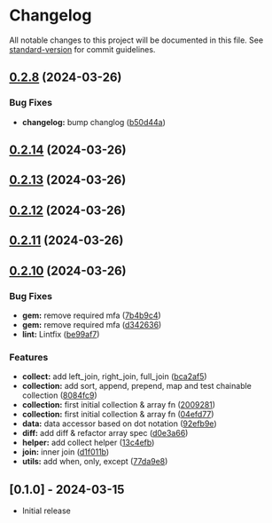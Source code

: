 # Changelog

All notable changes to this project will be documented in this file. See [standard-version](https://github.com/conventional-changelog/standard-version) for commit guidelines.

## [0.2.8](https://github.com/WailanTirajoh/ruby_collection/compare/v0.2.14...v0.2.8) (2024-03-26)


### Bug Fixes

* **changelog:** bump changlog ([b50d44a](https://github.com/WailanTirajoh/ruby_collection/commit/b50d44ad655287ecbe0b934341d0a031f12e7cac))



## [0.2.14](https://github.com/WailanTirajoh/ruby_collection/compare/v0.2.13...v0.2.14) (2024-03-26)



## [0.2.13](https://github.com/WailanTirajoh/ruby_collection/compare/v0.2.12...v0.2.13) (2024-03-26)



## [0.2.12](https://github.com/WailanTirajoh/ruby_collection/compare/v0.2.11...v0.2.12) (2024-03-26)



## [0.2.11](https://github.com/WailanTirajoh/ruby_collection/compare/v0.2.10...v0.2.11) (2024-03-26)



## [0.2.10](https://github.com/WailanTirajoh/ruby_collection/compare/v0.2.9...v0.2.10) (2024-03-26)


### Bug Fixes

* **gem:** remove required mfa ([7b4b9c4](https://github.com/WailanTirajoh/ruby_collection/commit/7b4b9c432002ff4381da0004d3ad4d6912b8b2d8))
* **gem:** remove required mfa ([d342636](https://github.com/WailanTirajoh/ruby_collection/commit/d3426369e6f1dff96abc568689fc9ec4381967f1))
* **lint:** Lintfix ([be99af7](https://github.com/WailanTirajoh/ruby_collection/commit/be99af72b9f3a2cfadad224aff191aafb48a6d45))

### Features

* **collect:** add left_join, right_join, full_join ([bca2af5](https://github.com/WailanTirajoh/ruby_collection/commit/bca2af5ec5e9b078fb7c75155ae0e1f79e8e1732))
* **collection:** add sort, append, prepend, map and test chainable collection ([8084fc9](https://github.com/WailanTirajoh/ruby_collection/commit/8084fc966b2a3540c3e5f8935b56d795d8bf8b69))
* **collection:** first initial collection & array fn ([2009281](https://github.com/WailanTirajoh/ruby_collection/commit/2009281a2d53d8ffa4a0090fd4e363329ac0f4ed))
* **collection:** first initial collection & array fn ([04efd77](https://github.com/WailanTirajoh/ruby_collection/commit/04efd77f32bae72e1ad53391744bbfde12123754))
* **data:** data accessor based on dot notation ([92efb9e](https://github.com/WailanTirajoh/ruby_collection/commit/92efb9e48f6dbeeb72c3f2bc1090bd4cd9f903c2))
* **diff:** add diff & refactor array spec ([d0e3a66](https://github.com/WailanTirajoh/ruby_collection/commit/d0e3a66c8bd2d6d4f7ba706537b01e18929a3d51))
* **helper:** add collect helper ([13c4efb](https://github.com/WailanTirajoh/ruby_collection/commit/13c4efbbc481960227f361208818471a197df752))
* **join:** inner join ([d1f011b](https://github.com/WailanTirajoh/ruby_collection/commit/d1f011b76560ad26fdecdef1c01cdc7291cbac6e))
* **utils:** add when, only, except ([77da9e8](https://github.com/WailanTirajoh/ruby_collection/commit/77da9e848ae60b771f24cf623b73df85f80b1eea))


## [0.1.0] - 2024-03-15

- Initial release
